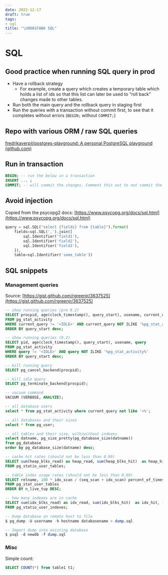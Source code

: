 ```yaml
---
date: 2022-12-17
draft: true
tags:
- sql
title: "\U0001FAB6 SQL"
---
```


# SQL

## Good practice when running SQL query in prod

-   Have a rollback strategy
    -   For example, create a query which creates a temporary table which holds a list of ids so that this list can later be used to “roll back” changes made to other tables.
-   Run both the main query and the rollback query in staging first
-   Run the queries with a transaction without commit first, to see that it completes without errors (`BEGIN;` without `COMMIT;`)

## Repo with various ORM / raw SQL queries

[fredrikaverpil/postgres-playground: A personal PostgreSQL playground (github.com)](https://github.com/fredrikaverpil/postgres-playground)

## Run in transaction

```sql
BEGIN; -- run the below in a transaction
INSERT ... ;
COMMIT; -- will commit the changes. Comment this out to not commit the change.

```

## Avoid injection
Copied from the psycopg2 docs: [](https://www.psycopg.org/docs/sql.html)[https://www.psycopg.org/docs/sql.html](https://www.psycopg.org/docs/sql.html)
```python
query = sql.SQL("select {fields} from {table}").format(
	fields=sql.SQL(',').join([
		sql.Identifier('field1'),
		sql.Identifier('field2'),
		sql.Identifier('field3'),
	]),
	table=sql.Identifier('some_table'))
```

## SQL snippets

### Management queries

Source: [https://gist.github.com/rgreenjr/3637525](https://gist.github.com/rgreenjr/3637525)

<script src="https://gist.github.com/rgreenjr/3637525.js"></script>

```sql
-- show running queries (pre 9.2)
SELECT procpid, age(clock_timestamp(), query_start), usename, current_query 
FROM pg_stat_activity 
WHERE current_query != '<IDLE>' AND current_query NOT ILIKE '%pg_stat_activity%' 
ORDER BY query_start desc;

-- show running queries (9.2)
SELECT pid, age(clock_timestamp(), query_start), usename, query 
FROM pg_stat_activity 
WHERE query != '<IDLE>' AND query NOT ILIKE '%pg_stat_activity%' 
ORDER BY query_start desc;

-- kill running query
SELECT pg_cancel_backend(procpid);

-- kill idle query
SELECT pg_terminate_backend(procpid);

-- vacuum command
VACUUM (VERBOSE, ANALYZE);

-- all database users
select * from pg_stat_activity where current_query not like '<%';

-- all databases and their sizes
select * from pg_user;

-- all tables and their size, with/without indexes
select datname, pg_size_pretty(pg_database_size(datname))
from pg_database
order by pg_database_size(datname) desc;

-- cache hit rates (should not be less than 0.99)
SELECT sum(heap_blks_read) as heap_read, sum(heap_blks_hit)  as heap_hit, (sum(heap_blks_hit) - sum(heap_blks_read)) / sum(heap_blks_hit) as ratio
FROM pg_statio_user_tables;

-- table index usage rates (should not be less than 0.99)
SELECT relname, 100 * idx_scan / (seq_scan + idx_scan) percent_of_times_index_used, n_live_tup rows_in_table
FROM pg_stat_user_tables 
ORDER BY n_live_tup DESC;

-- how many indexes are in cache
SELECT sum(idx_blks_read) as idx_read, sum(idx_blks_hit)  as idx_hit, (sum(idx_blks_hit) - sum(idx_blks_read)) / sum(idx_blks_hit) as ratio
FROM pg_statio_user_indexes;

-- Dump database on remote host to file
$ pg_dump -U username -h hostname databasename > dump.sql

-- Import dump into existing database
$ psql -d newdb -f dump.sql
```


### Misc

Simple count:
```sql
SELECT COUNT(*) from table1 t1;
```